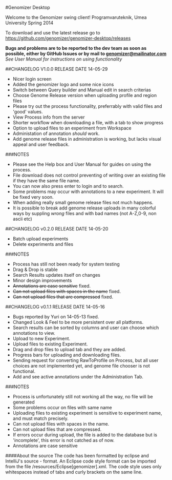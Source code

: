 #Genomizer Desktop

Welcome to the Genomizer swing client!
Programvaruteknik, Umea University Spring 2014

To download and use the latest release go to https://github.com/genomizer/genomizer-desktop/releases

**Bugs and problems are to be reported to the dev team as soon as possible, either by GitHub Issues or by mail to genomizer@mailinator.com**
*See User Manual for instructions on using functionality*


##CHANGELOG V1.0.0 RELEASE DATE 14-05-29

- Nicer login screen
- Added the genomizer logo and some nice icons
- Switch between Query builder and Manual edit in search criterias
- Choose Genome Release version when uploading profile and region files
- Please try out the process functionality, preferrably with valid files and 'good' values.
- View Process info from the server
- Shorter workflow when downloading a file, with a tab to show progress
- Option to upload files to an experiment from Workspace
- Administation of annotation *should* work.
- Add genome release files in administration is working, but lacks visual appeal and user feedback.
 

###NOTES
- Please see the Help box and User Manual for guides on using the process.
- File download does not control preventing of writing over an existing file if they have the same file name.
- You can now also press enter to login and to search.
- Some problems may occur with annotations to a new experiment. It will be fixed very soon.
- When adding really small genome release files not much happens.
- It is possible to break add genome release uploads in many colorful ways by suppling *wrong* files and with bad names (not A-Z,0-9, non ascii etc)


##CHANGELOG v0.2.0 RELEASE DATE 14-05-20

- Batch upload experiments
- Delete experiments and files

###NOTES
- Process has still not been ready for system testing
- Drag & Drop is stable
- Search Results updates itself on changes
- Minor design improvements
- ~~Annotations are case sensitive~~ fixed.
- ~~Can not upload files with spaces in the name~~ fixed.
- ~~Can not upload files that are compressed~~ fixed.

##CHANGELOG v0.1.1 RELEASE DATE 14-05-16


- Bugs reported by Yuri on 14-05-13 fixed.
- Changed Look & Feel to be more persistent over all platforms.
- Search results can be sorted by columns and user can choose which annotations to view.
- Upload to new Experiment.
- Upload files to existing Experiment.
- Drag and drop files to upload tab and they are added.
- Progress bars for uploading and downloading files.
- Sending request for converting RawToProfile on Process, but all user choices are not implemented yet, and genome file chooser is not functional. 
- Add and see active annotations under the Administration Tab.

###NOTES

- Process is unfortunately still not working all the way, no file will be generated
- Some problems occur on files with same name
- Uploading files to existing experiment is sensitive to experiment name, and must match precisely.
- Can not upload files with spaces in the name.
- Can not upload files that are compressed.
- If errors occur during upload, the file is added to the database but is 'incomplete', this error is not catched as of now.
- Annotations are case sensitive

####About the source
The code has been formatted by eclipse and IntelliJ's source - format. An Eclipse code style format can be imported from the file /resources/Eclipse[genomizer].xml. The code style uses only whitespaces instead of tabs and curly brackets on the same line.
